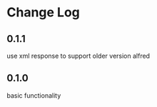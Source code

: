 # Change Log

## 0.1.1

use xml response to support older version alfred

## 0.1.0

basic functionality
